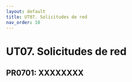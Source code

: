 ```yaml
---
layout: default
title: UT07. Solicitudes de red
nav_order: 10
---
```


# UT07. Solicitudes de red


## PR0701: XXXXXXXX